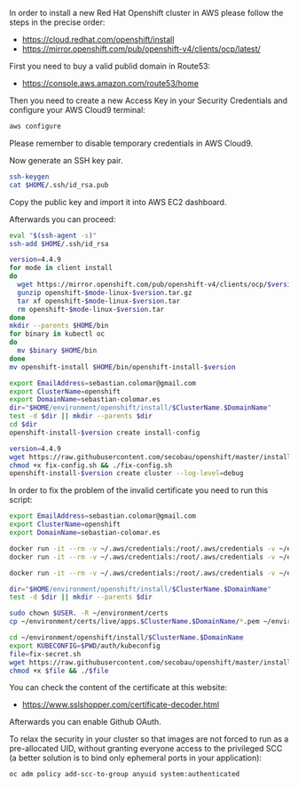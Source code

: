 In order to install a new Red Hat Openshift cluster in AWS please follow the steps in the precise order:

* https://cloud.redhat.com/openshift/install
* https://mirror.openshift.com/pub/openshift-v4/clients/ocp/latest/

First you need to buy a valid publid domain in Route53:
* https://console.aws.amazon.com/route53/home

Then you need to create a new Access Key in your Security Credentials and configure your AWS Cloud9 terminal:
```bash
aws configure
```
Please remember to disable temporary credentials in AWS Cloud9.

Now generate an SSH key pair.
```bash
ssh-keygen
cat $HOME/.ssh/id_rsa.pub
```

Copy the public key and import it into AWS EC2 dashboard.

Afterwards you can proceed:
```bash
eval "$(ssh-agent -s)"
ssh-add $HOME/.ssh/id_rsa

version=4.4.9
for mode in client install
do
  wget https://mirror.openshift.com/pub/openshift-v4/clients/ocp/$version/openshift-$mode-linux-$version.tar.gz
  gunzip openshift-$mode-linux-$version.tar.gz
  tar xf openshift-$mode-linux-$version.tar
  rm openshift-$mode-linux-$version.tar
done
mkdir --parents $HOME/bin
for binary in kubectl oc
do
  mv $binary $HOME/bin
done
mv openshift-install $HOME/bin/openshift-install-$version

export EmailAddress=sebastian.colomar@gmail.com
export ClusterName=openshift
export DomainName=sebastian-colomar.es
dir="$HOME/environment/openshift/install/$ClusterName.$DomainName"
test -d $dir || mkdir --parents $dir
cd $dir
openshift-install-$version create install-config

```
```bash
version=4.4.9
wget https://raw.githubusercontent.com/secobau/openshift/master/install/fix-config.sh
chmod +x fix-config.sh && ./fix-config.sh
openshift-install-$version create cluster --log-level=debug

```

In order to fix the problem of the invalid certificate you need to run this script:
```bash
export EmailAddress=sebastian.colomar@gmail.com
export ClusterName=openshift
export DomainName=sebastian-colomar.es

docker run -it --rm -v ~/.aws/credentials:/root/.aws/credentials -v ~/environment/certs:/etc/letsencrypt certbot/dns-route53 certonly -n --dns-route53 --agree-tos --email $EmailAddress -d *.apps.$ClusterName.$DomainName
docker run -it --rm -v ~/.aws/credentials:/root/.aws/credentials -v ~/environment/certs:/etc/letsencrypt certbot/dns-route53 certonly -n --dns-route53 --agree-tos --email $EmailAddress -d *.$ClusterName.$DomainName

docker run -it --rm -v ~/.aws/credentials:/root/.aws/credentials -v ~/environment/certs:/etc/letsencrypt certbot/dns-route53 certificates

dir="$HOME/environment/openshift/install/$ClusterName.$DomainName"
test -d $dir || mkdir --parents $dir

sudo chown $USER. -R ~/environment/certs
cp ~/environment/certs/live/apps.$ClusterName.$DomainName/*.pem ~/environment/openshift/install/$ClusterName.$DomainName/tls/

cd ~/environment/openshift/install/$ClusterName.$DomainName
export KUBECONFIG=$PWD/auth/kubeconfig
file=fix-secret.sh
wget https://raw.githubusercontent.com/secobau/openshift/master/install/$file
chmod +x $file && ./$file

```
You can check the content of the certificate at this website:
* https://www.sslshopper.com/certificate-decoder.html

Afterwards you can enable Github OAuth.

To relax the security in your cluster so that images are not forced to run as a pre-allocated UID, without granting everyone access to the privileged SCC (a better solution is to bind only ephemeral ports in your application):
```bash
oc adm policy add-scc-to-group anyuid system:authenticated
```
